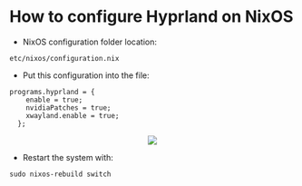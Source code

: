 # How to configure Hyprland on NixOS

- NixOS configuration folder location:

```shell
etc/nixos/configuration.nix
```

- Put this configuration into the file:

```shell
programs.hyprland = {
    enable = true;
    nvidiaPatches = true;
    xwayland.enable = true;
  };
```

<p align="center">
  <img src="https://github.com/F4NT0/FantoDocs_Rice/assets/18719295/3b4e71eb-d964-4ccf-8fad-37960cb5d1b9">
</p>


- Restart the system with:

```shell
sudo nixos-rebuild switch
```
